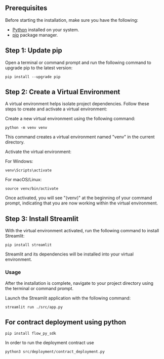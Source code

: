 ## Prerequisites

Before starting the installation, make sure you have the following:

- [Python](https://www.python.org/downloads/) installed on your system.
- [pip](https://pip.pypa.io/en/stable/installing/) package manager.

## Step 1: Update pip

Open a terminal or command prompt and run the following command to upgrade pip to the latest version:

```shell
pip install --upgrade pip
```

## Step 2: Create a Virtual Environment

A virtual environment helps isolate project dependencies. Follow these steps to create and activate a virtual environment:

Create a new virtual environment using the following command:

```shell
python -m venv venv
```

This command creates a virtual environment named "venv" in the current directory.

Activate the virtual environment:

For Windows:

```shell
venv\Scripts\activate
```

For macOS/Linux:

```shell
source venv/bin/activate
```

Once activated, you will see "(venv)" at the beginning of your command prompt, indicating that you are now working within the virtual environment.

## Step 3: Install Streamlit

With the virtual environment activated, run the following command to install Streamlit:

```shell
pip install streamlit
```

Streamlit and its dependencies will be installed into your virtual environment.

### Usage

After the installation is complete, navigate to your project directory using the terminal or command prompt.

Launch the Streamlit application with the following command:

```shell
streamlit run ./src/app.py
```
## For contract deployment using python

```shell
pip install flow_py_sdk
```
In order to run the deployment contract use 
```shell
python3 src/deployment/contract_deployment.py
```
